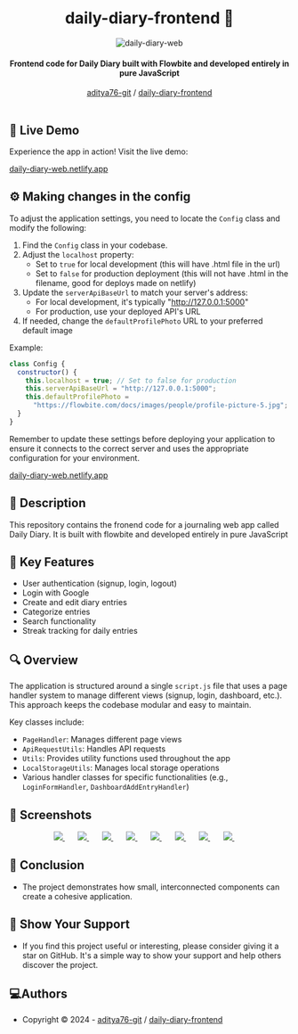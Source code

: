 <h1 align="center">daily-diary-frontend 📒</h1>
<p align="center">
    <img src="https://i.imgur.com/wuO9WOM.png" alt="daily-diary-web">
</p>

<h4 align="center">
Frontend code for Daily Diary built with Flowbite and developed entirely in pure JavaScript </h4>

<div style="text-align:center;">
  <a href="https://github.com/aditya76-git">aditya76-git</a> /
  <a href="https://github.com/aditya76-git/daily-diary-frontend">daily-diary-frontend</a>
</div>

<br />

## 🚀 Live Demo

Experience the app in action! Visit the live demo:

[daily-diary-web.netlify.app](https://daily-diary-web.netlify.app)

## ⚙️ Making changes in the config

To adjust the application settings, you need to locate the `Config` class and modify the following:

1. Find the `Config` class in your codebase.
2. Adjust the `localhost` property:
   - Set to `true` for local development (this will have .html file in the url)
   - Set to `false` for production deployment (this will not have .html in the filename, good for deploys made on netlify)
3. Update the `serverApiBaseUrl` to match your server's address:
   - For local development, it's typically "http://127.0.0.1:5000"
   - For production, use your deployed API's URL
4. If needed, change the `defaultProfilePhoto` URL to your preferred default image

Example:

```javascript
class Config {
  constructor() {
    this.localhost = true; // Set to false for production
    this.serverApiBaseUrl = "http://127.0.0.1:5000";
    this.defaultProfilePhoto =
      "https://flowbite.com/docs/images/people/profile-picture-5.jpg";
  }
}
```

Remember to update these settings before deploying your application to ensure it connects to the correct server and uses the appropriate configuration for your environment.

[daily-diary-web.netlify.app](https://daily-diary-web.netlify.app)

## 📝 Description

This repository contains the fronend code for a journaling web app called Daily Diary. It is built with flowbite and developed entirely in pure JavaScript

## 🌟 Key Features

- User authentication (signup, login, logout)
- Login with Google
- Create and edit diary entries
- Categorize entries
- Search functionality
- Streak tracking for daily entries

## 🔍 Overview

The application is structured around a single `script.js` file that uses a page handler system to manage different views (signup, login, dashboard, etc.). This approach keeps the codebase modular and easy to maintain.

Key classes include:

- `PageHandler`: Manages different page views
- `ApiRequestUtils`: Handles API requests
- `Utils`: Provides utility functions used throughout the app
- `LocalStorageUtils`: Manages local storage operations
- Various handler classes for specific functionalities (e.g., `LoginFormHandler`, `DashboardAddEntryHandler`)

## 📸 Screenshots

<p align="center">
<a href="">
  <img src="https://i.imgur.com/AhCY85u.png"/>
</a>&nbsp; &nbsp; &nbsp;
<a href="">
  <img src="https://i.imgur.com/mygCx5H.png"/>
</a>&nbsp; &nbsp; &nbsp;
<a href="">
  <img src="https://i.imgur.com/KCNCT2E.png"/>
</a>&nbsp; &nbsp; &nbsp;
<a href="">
  <img src="https://i.imgur.com/DQ1S4ZX.png"/>
</a>&nbsp; &nbsp; &nbsp;
<a href="">
  <img src="https://i.imgur.com/vvW7jB3.png"/>
</a>&nbsp; &nbsp; &nbsp;
<a href="">
  <img src="https://i.imgur.com/EsTYOnf.png"/>
</a>&nbsp; &nbsp; &nbsp;
<a href="">
  <img src="https://i.imgur.com/Zzb8Gzk.png"/>
</a>&nbsp; &nbsp; &nbsp;
<a href="">
  <img src="https://i.imgur.com/FQcVmf5.png"/>
</a>&nbsp; &nbsp; &nbsp;
</p>

## 🎯 Conclusion

- The project demonstrates how small, interconnected components can create a cohesive application.

## 🌟 Show Your Support

- If you find this project useful or interesting, please consider giving it a star on GitHub. It's a simple way to show your support and help others discover the project.

## 💻Authors

- Copyright © 2024 - [aditya76-git](https://github.com/aditya76-git) / [daily-diary-frontend](https://github.com/aditya76-git/daily-diary-frontend)
